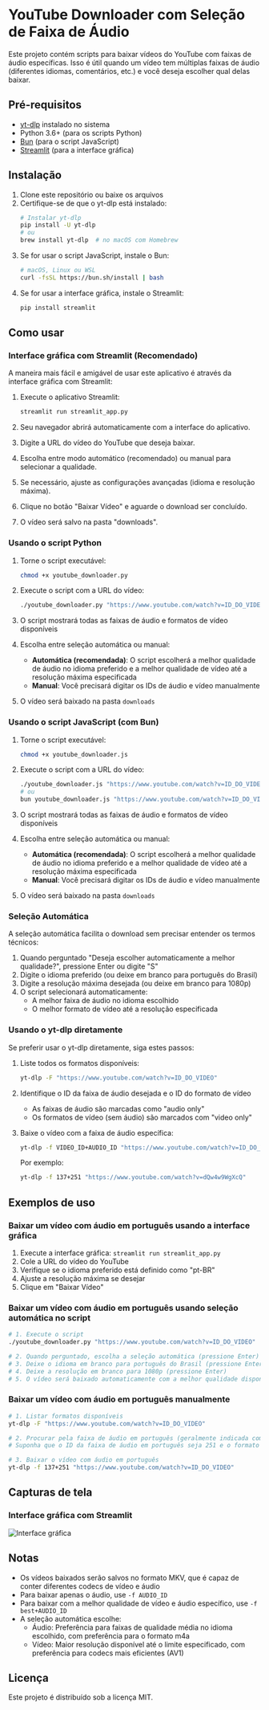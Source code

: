 # YouTube Downloader com Seleção de Faixa de Áudio

Este projeto contém scripts para baixar vídeos do YouTube com faixas de áudio específicas. Isso é útil quando um vídeo tem múltiplas faixas de áudio (diferentes idiomas, comentários, etc.) e você deseja escolher qual delas baixar.

## Pré-requisitos

- [yt-dlp](https://github.com/yt-dlp/yt-dlp) instalado no sistema
- Python 3.6+ (para os scripts Python)
- [Bun](https://bun.sh/) (para o script JavaScript)
- [Streamlit](https://streamlit.io/) (para a interface gráfica)

## Instalação

1. Clone este repositório ou baixe os arquivos
2. Certifique-se de que o yt-dlp está instalado:
   ```bash
   # Instalar yt-dlp
   pip install -U yt-dlp
   # ou
   brew install yt-dlp  # no macOS com Homebrew
   ```
3. Se for usar o script JavaScript, instale o Bun:
   ```bash
   # macOS, Linux ou WSL
   curl -fsSL https://bun.sh/install | bash
   ```
4. Se for usar a interface gráfica, instale o Streamlit:
   ```bash
   pip install streamlit
   ```

## Como usar

### Interface gráfica com Streamlit (Recomendado)

A maneira mais fácil e amigável de usar este aplicativo é através da interface gráfica com Streamlit:

1. Execute o aplicativo Streamlit:
   ```bash
   streamlit run streamlit_app.py
   ```

2. Seu navegador abrirá automaticamente com a interface do aplicativo.

3. Digite a URL do vídeo do YouTube que deseja baixar.

4. Escolha entre modo automático (recomendado) ou manual para selecionar a qualidade.

5. Se necessário, ajuste as configurações avançadas (idioma e resolução máxima).

6. Clique no botão "Baixar Vídeo" e aguarde o download ser concluído.

7. O vídeo será salvo na pasta "downloads".

### Usando o script Python

1. Torne o script executável:
   ```bash
   chmod +x youtube_downloader.py
   ```

2. Execute o script com a URL do vídeo:
   ```bash
   ./youtube_downloader.py "https://www.youtube.com/watch?v=ID_DO_VIDEO"
   ```

3. O script mostrará todas as faixas de áudio e formatos de vídeo disponíveis
4. Escolha entre seleção automática ou manual:
   - **Automática (recomendada)**: O script escolherá a melhor qualidade de áudio no idioma preferido e a melhor qualidade de vídeo até a resolução máxima especificada
   - **Manual**: Você precisará digitar os IDs de áudio e vídeo manualmente

5. O vídeo será baixado na pasta `downloads`

### Usando o script JavaScript (com Bun)

1. Torne o script executável:
   ```bash
   chmod +x youtube_downloader.js
   ```

2. Execute o script com a URL do vídeo:
   ```bash
   ./youtube_downloader.js "https://www.youtube.com/watch?v=ID_DO_VIDEO"
   # ou
   bun youtube_downloader.js "https://www.youtube.com/watch?v=ID_DO_VIDEO"
   ```

3. O script mostrará todas as faixas de áudio e formatos de vídeo disponíveis
4. Escolha entre seleção automática ou manual:
   - **Automática (recomendada)**: O script escolherá a melhor qualidade de áudio no idioma preferido e a melhor qualidade de vídeo até a resolução máxima especificada
   - **Manual**: Você precisará digitar os IDs de áudio e vídeo manualmente

5. O vídeo será baixado na pasta `downloads`

### Seleção Automática

A seleção automática facilita o download sem precisar entender os termos técnicos:

1. Quando perguntado "Deseja escolher automaticamente a melhor qualidade?", pressione Enter ou digite "S"
2. Digite o idioma preferido (ou deixe em branco para português do Brasil)
3. Digite a resolução máxima desejada (ou deixe em branco para 1080p)
4. O script selecionará automaticamente:
   - A melhor faixa de áudio no idioma escolhido
   - O melhor formato de vídeo até a resolução especificada

### Usando o yt-dlp diretamente

Se preferir usar o yt-dlp diretamente, siga estes passos:

1. Liste todos os formatos disponíveis:
   ```bash
   yt-dlp -F "https://www.youtube.com/watch?v=ID_DO_VIDEO"
   ```

2. Identifique o ID da faixa de áudio desejada e o ID do formato de vídeo
   - As faixas de áudio são marcadas como "audio only"
   - Os formatos de vídeo (sem áudio) são marcados com "video only"

3. Baixe o vídeo com a faixa de áudio específica:
   ```bash
   yt-dlp -f VIDEO_ID+AUDIO_ID "https://www.youtube.com/watch?v=ID_DO_VIDEO"
   ```

   Por exemplo:
   ```bash
   yt-dlp -f 137+251 "https://www.youtube.com/watch?v=dQw4w9WgXcQ"
   ```

## Exemplos de uso

### Baixar um vídeo com áudio em português usando a interface gráfica

1. Execute a interface gráfica: `streamlit run streamlit_app.py`
2. Cole a URL do vídeo do YouTube
3. Verifique se o idioma preferido está definido como "pt-BR"
4. Ajuste a resolução máxima se desejar
5. Clique em "Baixar Vídeo"

### Baixar um vídeo com áudio em português usando seleção automática no script

```bash
# 1. Execute o script
./youtube_downloader.py "https://www.youtube.com/watch?v=ID_DO_VIDEO"

# 2. Quando perguntado, escolha a seleção automática (pressione Enter)
# 3. Deixe o idioma em branco para português do Brasil (pressione Enter)
# 4. Deixe a resolução em branco para 1080p (pressione Enter)
# 5. O vídeo será baixado automaticamente com a melhor qualidade disponível
```

### Baixar um vídeo com áudio em português manualmente

```bash
# 1. Listar formatos disponíveis
yt-dlp -F "https://www.youtube.com/watch?v=ID_DO_VIDEO"

# 2. Procurar pela faixa de áudio em português (geralmente indicada como [pt] ou [pt-BR])
# Suponha que o ID da faixa de áudio em português seja 251 e o formato de vídeo HD seja 137

# 3. Baixar o vídeo com áudio em português
yt-dlp -f 137+251 "https://www.youtube.com/watch?v=ID_DO_VIDEO"
```

## Capturas de tela

### Interface gráfica com Streamlit
![Interface gráfica](screenshots/streamlit_interface.png)

## Notas

- Os vídeos baixados serão salvos no formato MKV, que é capaz de conter diferentes codecs de vídeo e áudio
- Para baixar apenas o áudio, use `-f AUDIO_ID`
- Para baixar com a melhor qualidade de vídeo e áudio específico, use `-f best+AUDIO_ID`
- A seleção automática escolhe:
  - Áudio: Preferência para faixas de qualidade média no idioma escolhido, com preferência para o formato m4a
  - Vídeo: Maior resolução disponível até o limite especificado, com preferência para codecs mais eficientes (AV1)

## Licença

Este projeto é distribuído sob a licença MIT. 